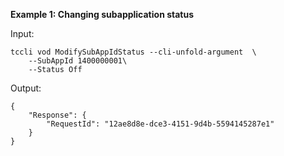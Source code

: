 **Example 1: Changing subapplication status**



Input: 

```
tccli vod ModifySubAppIdStatus --cli-unfold-argument  \
    --SubAppId 1400000001\
    --Status Off
```

Output: 
```
{
    "Response": {
        "RequestId": "12ae8d8e-dce3-4151-9d4b-5594145287e1"
    }
}
```

